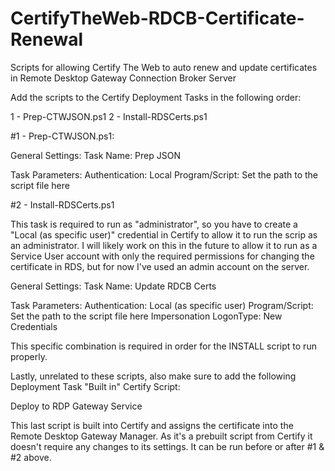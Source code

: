 # CertifyTheWeb-RDCB-Certificate-Renewal
Scripts for allowing Certify The Web to auto renew and update certificates in Remote Desktop Gateway Connection Broker Server

Add the scripts to the Certify Deployment Tasks in the following order:

1 - Prep-CTWJSON.ps1 <cr>
2 - Install-RDSCerts.ps1

#1 - Prep-CTWJSON.ps1:

General Settings:
Task Name:      Prep JSON

Task Parameters:
Authentication: Local
Program/Script: Set the path to the script file here

#2 - Install-RDSCerts.ps1

This task is required to run as "administrator", so you have to create a "Local (as specific user)" credential in Certify to allow it to run the scrip as an administrator.
I will likely work on this in the future to allow it to run as a Service User account with only the required permissions for changing the certificate in RDS, but for now I've used an admin account on the server.

General Settings:
Task Name:      Update RDCB Certs

Task Parameters:
Authentication: Local (as specific user)
Program/Script: Set the path to the script file here
Impersonation LogonType:  New Credentials

This specific combination is required in order for the INSTALL script to run properly.

Lastly, unrelated to these scripts, also make sure to add the following Deployment Task "Built in" Certify Script:

Deploy to RDP Gateway Service

This last script is built into Certify and assigns the certificate into the Remote Desktop Gateway Manager.  As it's a prebuilt script from Certify it doesn't require any changes to its settings.  It can be run before or after #1 & #2 above.
